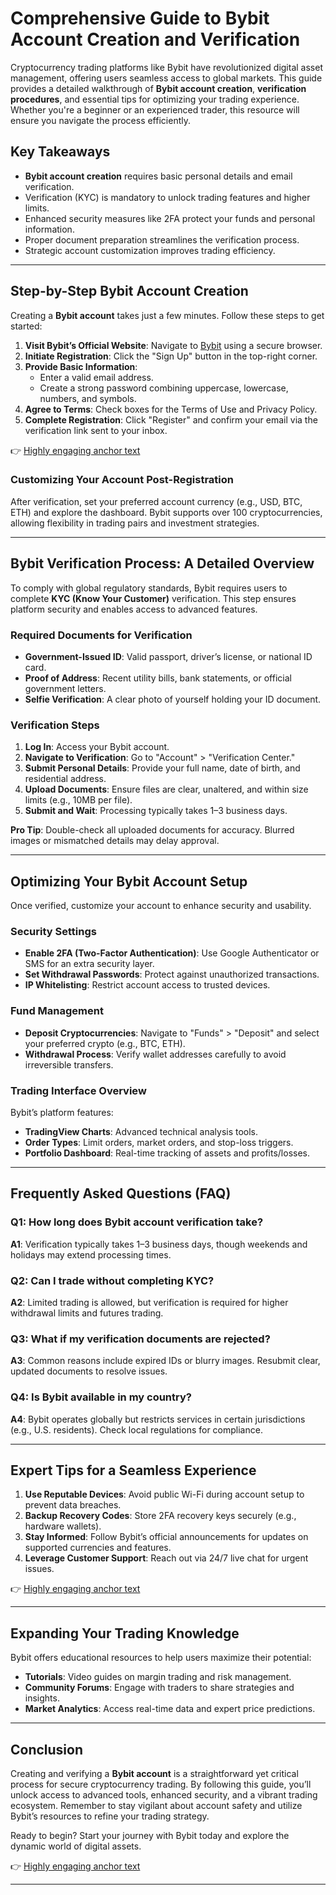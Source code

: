 # Comprehensive Guide to Bybit Account Creation and Verification  

Cryptocurrency trading platforms like Bybit have revolutionized digital asset management, offering users seamless access to global markets. This guide provides a detailed walkthrough of **Bybit account creation**, **verification procedures**, and essential tips for optimizing your trading experience. Whether you're a beginner or an experienced trader, this resource will ensure you navigate the process efficiently.  

## Key Takeaways  
- **Bybit account creation** requires basic personal details and email verification.  
- Verification (KYC) is mandatory to unlock trading features and higher limits.  
- Enhanced security measures like 2FA protect your funds and personal information.  
- Proper document preparation streamlines the verification process.  
- Strategic account customization improves trading efficiency.  

---

## Step-by-Step Bybit Account Creation  

Creating a **Bybit account** takes just a few minutes. Follow these steps to get started:  

1. **Visit Bybit’s Official Website**: Navigate to [Bybit](https://www.bybit.com) using a secure browser.  
2. **Initiate Registration**: Click the "Sign Up" button in the top-right corner.  
3. **Provide Basic Information**:  
   - Enter a valid email address.  
   - Create a strong password combining uppercase, lowercase, numbers, and symbols.  
4. **Agree to Terms**: Check boxes for the Terms of Use and Privacy Policy.  
5. **Complete Registration**: Click "Register" and confirm your email via the verification link sent to your inbox.  

👉 [Highly engaging anchor text](https://bit.ly/okx-bonus)  

### Customizing Your Account Post-Registration  
After verification, set your preferred account currency (e.g., USD, BTC, ETH) and explore the dashboard. Bybit supports over 100 cryptocurrencies, allowing flexibility in trading pairs and investment strategies.  

---

## Bybit Verification Process: A Detailed Overview  

To comply with global regulatory standards, Bybit requires users to complete **KYC (Know Your Customer)** verification. This step ensures platform security and enables access to advanced features.  

### Required Documents for Verification  
- **Government-Issued ID**: Valid passport, driver’s license, or national ID card.  
- **Proof of Address**: Recent utility bills, bank statements, or official government letters.  
- **Selfie Verification**: A clear photo of yourself holding your ID document.  

### Verification Steps  
1. **Log In**: Access your Bybit account.  
2. **Navigate to Verification**: Go to "Account" > "Verification Center."  
3. **Submit Personal Details**: Provide your full name, date of birth, and residential address.  
4. **Upload Documents**: Ensure files are clear, unaltered, and within size limits (e.g., 10MB per file).  
5. **Submit and Wait**: Processing typically takes 1–3 business days.  

**Pro Tip**: Double-check all uploaded documents for accuracy. Blurred images or mismatched details may delay approval.  

---

## Optimizing Your Bybit Account Setup  

Once verified, customize your account to enhance security and usability.  

### Security Settings  
- **Enable 2FA (Two-Factor Authentication)**: Use Google Authenticator or SMS for an extra security layer.  
- **Set Withdrawal Passwords**: Protect against unauthorized transactions.  
- **IP Whitelisting**: Restrict account access to trusted devices.  

### Fund Management  
- **Deposit Cryptocurrencies**: Navigate to "Funds" > "Deposit" and select your preferred crypto (e.g., BTC, ETH).  
- **Withdrawal Process**: Verify wallet addresses carefully to avoid irreversible transfers.  

### Trading Interface Overview  
Bybit’s platform features:  
- **TradingView Charts**: Advanced technical analysis tools.  
- **Order Types**: Limit orders, market orders, and stop-loss triggers.  
- **Portfolio Dashboard**: Real-time tracking of assets and profits/losses.  

---

## Frequently Asked Questions (FAQ)  

### **Q1: How long does Bybit account verification take?**  
**A1**: Verification typically takes 1–3 business days, though weekends and holidays may extend processing times.  

### **Q2: Can I trade without completing KYC?**  
**A2**: Limited trading is allowed, but verification is required for higher withdrawal limits and futures trading.  

### **Q3: What if my verification documents are rejected?**  
**A3**: Common reasons include expired IDs or blurry images. Resubmit clear, updated documents to resolve issues.  

### **Q4: Is Bybit available in my country?**  
**A4**: Bybit operates globally but restricts services in certain jurisdictions (e.g., U.S. residents). Check local regulations for compliance.  

---

## Expert Tips for a Seamless Experience  

1. **Use Reputable Devices**: Avoid public Wi-Fi during account setup to prevent data breaches.  
2. **Backup Recovery Codes**: Store 2FA recovery keys securely (e.g., hardware wallets).  
3. **Stay Informed**: Follow Bybit’s official announcements for updates on supported currencies and features.  
4. **Leverage Customer Support**: Reach out via 24/7 live chat for urgent issues.  

👉 [Highly engaging anchor text](https://bit.ly/okx-bonus)  

---

## Expanding Your Trading Knowledge  

Bybit offers educational resources to help users maximize their potential:  
- **Tutorials**: Video guides on margin trading and risk management.  
- **Community Forums**: Engage with traders to share strategies and insights.  
- **Market Analytics**: Access real-time data and expert price predictions.  

---

## Conclusion  

Creating and verifying a **Bybit account** is a straightforward yet critical process for secure cryptocurrency trading. By following this guide, you’ll unlock access to advanced tools, enhanced security, and a vibrant trading ecosystem. Remember to stay vigilant about account safety and utilize Bybit’s resources to refine your trading strategy.  

Ready to begin? Start your journey with Bybit today and explore the dynamic world of digital assets.  

👉 [Highly engaging anchor text](https://bit.ly/okx-bonus)  

--- 
